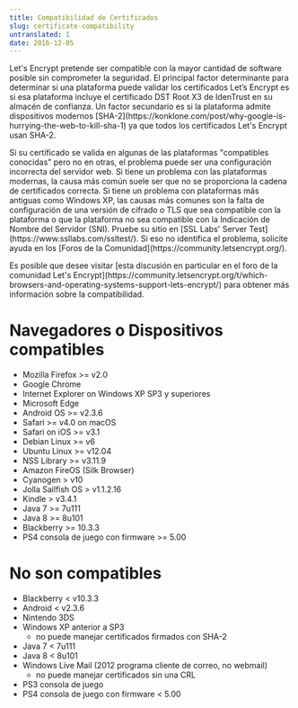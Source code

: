 ```yaml
---
title: Compatibilidad de Certificados
slug: certificate-compatibility
untranslated: 1
date: 2016-12-05
---
```


<p>Let's Encrypt pretende ser compatible con la mayor cantidad de software posible sin comprometer la seguridad. El principal factor determinante para determinar si una plataforma puede validar los certificados Let’s Encrypt es si esa plataforma incluye el certificado DST Root X3 de IdenTrust en su almacén de confianza. Un factor secundario es si la plataforma admite dispositivos modernos [SHA-2](https://konklone.com/post/why-google-is-hurrying-the-web-to-kill-sha-1) ya que todos los certificados Let's Encrypt usan SHA-2.</p>

<p>Si su certificado se valida en algunas de las plataformas "compatibles conocidas" pero no en otras, el problema puede ser una configuración incorrecta del servidor web. Si tiene un problema con las plataformas modernas, la causa más común suele ser que no se proporciona la cadena de certificados correcta. Si tiene un problema con plataformas más antiguas como Windows XP, las causas más comunes son la falta de configuración de una versión de cifrado o TLS que sea compatible con la plataforma o que la plataforma no sea compatible con la Indicación de Nombre del Servidor (SNI). Pruebe su sitio en [SSL Labs' Server Test](https://www.ssllabs.com/ssltest/). Si eso no identifica el problema, solicite ayuda en los [Foros de la Comunidad](https://community.letsencrypt.org/).</p>

<p>Es posible que desee visitar [esta discusión en particular en el foro de la comunidad Let's Encrypt](https://community.letsencrypt.org/t/which-browsers-and-operating-systems-support-lets-encrypt/) para obtener más información sobre la compatibilidad.</p>

<h1 id="known-compatible">Navegadores o Dispositivos compatibles</h1>

<p>
<ul>
<li>Mozilla Firefox &gt;= v2.0</li>
<li>Google Chrome</li>
<li>Internet Explorer on Windows XP SP3 y superiores</li>
<li>Microsoft Edge</li>
<li>Android OS &gt;= v2.3.6</li>
<li>Safari &gt;= v4.0 on macOS</li>
<li>Safari on iOS &gt;= v3.1</li>
<li>Debian Linux &gt;= v6</li>
<li>Ubuntu Linux &gt;= v12.04</li>
<li>NSS Library &gt;= v3.11.9</li>
<li>Amazon FireOS (Silk Browser)</li>
<li>Cyanogen &gt; v10</li>
<li>Jolla Sailfish OS &gt; v1.1.2.16</li>
<li>Kindle &gt; v3.4.1</li>
<li>Java 7 &gt;= 7u111</li>
<li>Java 8 &gt;= 8u101</li>
<li>Blackberry &gt;= 10.3.3</li>
<li>PS4 consola de juego con firmware &gt;= 5.00</li>
</ul>
</p>

<h1 id="known-incompatible">No son compatibles</h1>

<p>
<ul>
<li>Blackberry &lt; v10.3.3</li>
<li>Android &lt; v2.3.6</li>
<li>Nintendo 3DS</li>
<li>Windows XP anterior a SP3
  <ul>
  <li>no puede manejar certificados firmados con SHA-2</li>
  </ul>
</li>
<li>Java 7 &lt; 7u111</li>
<li>Java 8 &lt; 8u101</li>
<li>Windows Live Mail (2012 programa cliente de correo, no webmail)
  <ul>
  <li>no puede manejar certificados sin una CRL</li>
  </ul>
</li>
<li>PS3 consola de juego</li>
<li>PS4 consola de juego con firmware &lt; 5.00</li>
</ul>
</p>
